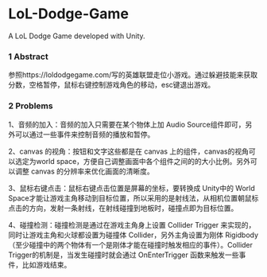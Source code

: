 # LoL-Dodge-Game
A LoL Dodge Game developed with Unity.

### 1 Abstract

参照https://loldodgegame.com/写的英雄联盟走位小游戏。通过躲避技能来获取分数，空格暂停，鼠标右键控制游戏角色的移动，esc键退出游戏。

### 2 Problems

1、音频的加入：音频的加入只需要在某个物体上加 Audio Source组件即可，另外可以通过一些事件来控制音频的播放和暂停。

2、canvas 的视角：按钮和文字这些都是在 canvas 上的组件，canvas的视角可以选定为world space，方便自己调整画面中各个组件之间的的大小比例。另外可以调整 canvas 的分辨率来优化画面的清晰度。

3、鼠标右键点击：鼠标右键点击位置是屏幕的坐标，要转换成 Unity中的 World Space才能让游戏主角移动到目标位置，所以采用的是射线法，从相机位置朝鼠标点击的方向，发射一条射线，在射线碰撞到地板时，碰撞点即为目标位置。

4、碰撞检测：碰撞检测是通过在游戏主角身上设置 Collider Trigger 来实现的，同时让游戏主角和火球都设置为碰撞体 Collider，另外主角设置为刚体 Rigidbody（至少碰撞中的两个物体有一个是刚体才能在碰撞时触发相应的事件）。Collider Trigger的机制是，当发生碰撞时就会通过 OnEnterTrigger 函数来触发一些事件，比如游戏结束。

